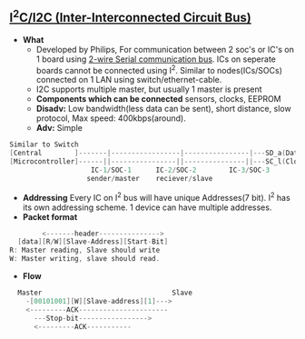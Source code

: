 
## [I<sup>2</sup>C/I2C (Inter-Interconnected Circuit Bus)](https://www.youtube.com/watch?v=U5CDf4TNARE)
- **What** 
  - Developed by Philips, For communication between 2 soc's or IC's on 1 board using  [2-wire Serial communication bus](/cpu_memory_thread_process/CPU/Communication/Serial_Parallel_Bus.md). ICs on seperate boards cannot be connected using I<sup>2</sup>. Similar to nodes(ICs/SOCs) connected on 1 LAN using switch/ethernet-cable.
  - I2C supports multiple master, but usually 1 master is present
  - **Components which can be connected** sensors, clocks, EEPROM
  - **Disadv:** Low bandwidth(less data can be sent), short distance, slow protocol, Max speed: 400kbps(around).
  - **Adv:** Simple
```c
Similar to Switch
[Central        ]-------|-----------------|----------------|---SD_a(Data line)                 //Similar to LAN
[Microcontroller]------||----------------||---------------||---SC_l(Clock line)
                    IC-1/SOC-1      IC-2/SOC-2        IC-3/SOC-3                //Nodes=ICs or SOCs
                   sender/master    reciever/slave
```
- **Addressing** Every IC on I<sup>2</sup> bus will have unique Addresses(7 bit). I<sup>2</sup> has its own addressing scheme. 1 device can have multiple addresses.
- **Packet format**
```c  
        <-------header--------------->
  [data][R/W][Slave-Address][Start-Bit]
R: Master reading, Slave should write
W: Master writing, slave should read.  
```
- **Flow**
```c
  Master                                Slave
    -[00101001][W][Slave-address][1]--->
    <---------ACK----------------------
      ---Stop-bit----------------->
      <---------ACK-----------
```
